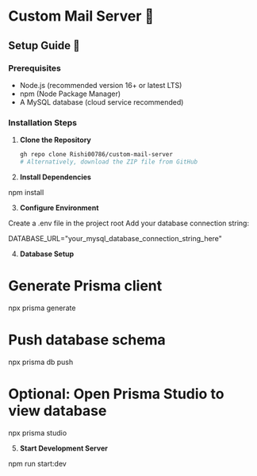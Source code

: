 # Custom Mail Server 📧

## Setup Guide 🚀

### Prerequisites
- Node.js (recommended version 16+ or latest LTS)
- npm (Node Package Manager)
- A MySQL database (cloud service recommended)

### Installation Steps

1. **Clone the Repository**

   ```bash
   gh repo clone Rishi00786/custom-mail-server
   # Alternatively, download the ZIP file from GitHub

2. **Install Dependencies**

  npm install

3. **Configure Environment**

  Create a .env file in the project root
  Add your database connection string:

  DATABASE_URL="your_mysql_database_connection_string_here"

4. **Database Setup**

  # Generate Prisma client
  npx prisma generate

  # Push database schema
  npx prisma db push

  # Optional: Open Prisma Studio to view database
  npx prisma studio

5. **Start Development Server**

  npm run start:dev

